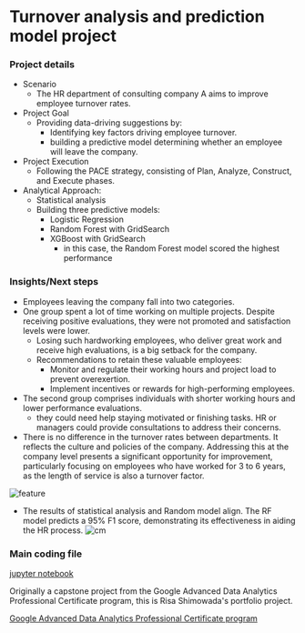 # Turnover analysis and prediction model project

### Project details

- Scenario
    - The HR department of consulting company A aims to improve employee turnover rates.
- Project Goal
    - Providing data-driving suggestions by:
        - Identifying key factors driving employee turnover. 
        - building a predictive model determining whether an employee will leave the company.
- Project Execution
    - Following the PACE strategy, consisting of Plan, Analyze, Construct, and Execute phases.
- Analytical Approach:
    - Statistical analysis
    - Building three predictive models:
        - Logistic Regression
        - Random Forest with GridSearch
        - XGBoost with GridSearch
            - in this case, the Random Forest model scored the highest performance
              
### Insights/Next steps

- Employees leaving the company fall into two categories.
- One group spent a lot of time working on multiple projects. Despite receiving positive evaluations, they were not promoted and satisfaction levels were lower.
    - Losing such hardworking employees, who deliver great work and receive high evaluations, is a big setback for the company.
    - Recommendations to retain these valuable employees: 
        - Monitor and regulate their working hours and project load to prevent overexertion.
        - Implement incentives or rewards for high-performing employees.
- The second group comprises individuals with shorter working hours and lower performance evaluations.
    - they could need help staying motivated or finishing tasks. HR or managers could provide consultations to address their concerns.
- There is no difference in the turnover rates between departments. It reflects the culture and policies of the company. Addressing this at the company level presents a significant opportunity for improvement, particularly focusing on employees who have worked for 3 to 6 years, as the length of service is also a turnover factor.

![feature](https://github.com/risa-001/portfolio/assets/148436136/ded26cab-8706-493a-aa78-2f44057b5538)


- The results of statistical analysis and Random model align. The RF model predicts a 95% F1 score, demonstrating its effectiveness in aiding the HR process.
![cm](https://github.com/risa-001/portfolio/assets/148436136/f411582b-c812-4582-856a-106cffe9cf8f)


### Main coding file

[jupyter notebook](../Prediction_of_turnover.ipynb)


Originally a capstone project from the Google Advanced Data Analytics Professional Certificate program, this is Risa Shimowada's portfolio project.

[Google Advanced Data Analytics Professional Certificate program](https://www.coursera.org/professional-certificates/google-advanced-data-analytics?utm_medium=sem&utm_source=gg&utm_campaign=B2C_EMEA__coursera_FTCOF_career-academy_pmax-multiple-audiences-country-multi&campaignid=20858198824&adgroupid=&device=c&keyword=&matchtype=&network=x&devicemodel=&adposition=&creativeid=&hide_mobile_promo&gclid=Cj0KCQiAkKqsBhC3ARIsAEEjuJg0i1r3Auo6PgTjurVDXqunwTCtysfDfCEp7MwhFeo8xQ0z4w-EZlUaAjqXEALw_wcB)






